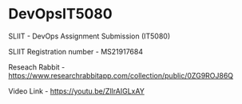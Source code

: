 # DevOpsIT5080
SLIIT - DevOps Assignment Submission (IT5080)

SLIIT Registration number - MS21917684

Reseach Rabbit - https://www.researchrabbitapp.com/collection/public/0ZG9ROJ86Q

Video Link - https://youtu.be/ZlIrAIGLxAY
